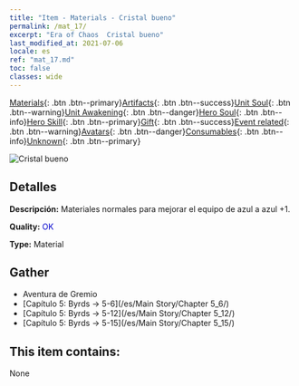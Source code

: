 ```yaml
---
title: "Item - Materials - Cristal bueno"
permalink: /mat_17/
excerpt: "Era of Chaos  Cristal bueno"
last_modified_at: 2021-07-06
locale: es
ref: "mat_17.md"
toc: false
classes: wide
---
```

 [Materials](/ItemsES/){: .btn .btn--primary}[Artifacts](/ItemsES/Artifacts/){: .btn .btn--success}[Unit Soul](/ItemsES/UnitSoul/){: .btn .btn--warning}[Unit Awakening](/ItemsES/UnitAwakening/){: .btn .btn--danger}[Hero Soul](/ItemsES/HeroSoul/){: .btn .btn--info}[Hero Skill](/ItemsES/HeroSkill/){: .btn .btn--primary}[Gift](/ItemsES/Gift/){: .btn .btn--success}[Event related](/ItemsES/Events/){: .btn .btn--warning}[Avatars](/ItemsES/Avatars/){: .btn .btn--danger}[Consumables](/ItemsES/Consumables/){: .btn .btn--info}[Unknown](/ItemsES/Unknown/){: .btn .btn--primary}

 ![Cristal bueno](/images/t/i_cailiao_shuijing1.png)

## Detalles
 **Descripción:** Materiales normales para mejorar el equipo de azul a azul +1.

 **Quality:** <span style="color: #0000CD">OK</span>

 **Type:** Material

## Gather

*    Aventura de Gremio 
*    [Capítulo 5: Byrds -> 5-6](/es/Main Story/Chapter 5_6/) 
*    [Capítulo 5: Byrds -> 5-12](/es/Main Story/Chapter 5_12/) 
*    [Capítulo 5: Byrds -> 5-15](/es/Main Story/Chapter 5_15/) 

## This item contains:

  None

